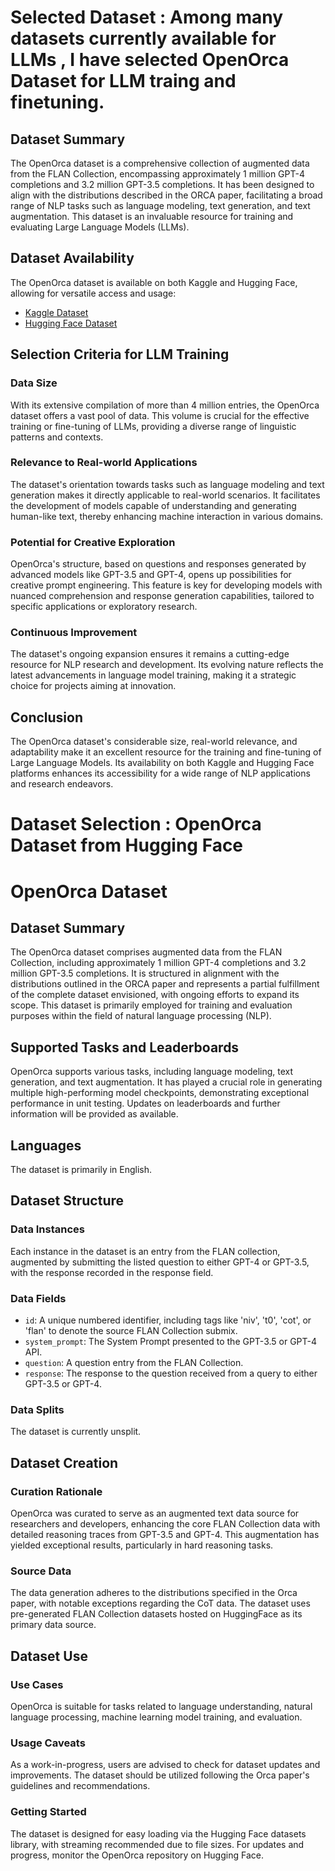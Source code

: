 # Selected Dataset : Among many datasets currently available for LLMs , I have selected OpenOrca Dataset for LLM traing and finetuning.

## Dataset Summary

The OpenOrca dataset is a comprehensive collection of augmented data from the FLAN Collection, encompassing approximately 1 million GPT-4 completions and 3.2 million GPT-3.5 completions. It has been designed to align with the distributions described in the ORCA paper, facilitating a broad range of NLP tasks such as language modeling, text generation, and text augmentation. This dataset is an invaluable resource for training and evaluating Large Language Models (LLMs).

## Dataset Availability

The OpenOrca dataset is available on both Kaggle and Hugging Face, allowing for versatile access and usage:

- [Kaggle Dataset](https://www.kaggle.com/datasets/thedevastator/open-orca-augmented-flan-dataset/data)
- [Hugging Face Dataset](https://huggingface.co/datasets/Open-Orca/OpenOrca)

## Selection Criteria for LLM Training

### Data Size

With its extensive compilation of more than 4 million entries, the OpenOrca dataset offers a vast pool of data. This volume is crucial for the effective training or fine-tuning of LLMs, providing a diverse range of linguistic patterns and contexts.

### Relevance to Real-world Applications

The dataset's orientation towards tasks such as language modeling and text generation makes it directly applicable to real-world scenarios. It facilitates the development of models capable of understanding and generating human-like text, thereby enhancing machine interaction in various domains.

### Potential for Creative Exploration

OpenOrca's structure, based on questions and responses generated by advanced models like GPT-3.5 and GPT-4, opens up possibilities for creative prompt engineering. This feature is key for developing models with nuanced comprehension and response generation capabilities, tailored to specific applications or exploratory research.

### Continuous Improvement

The dataset's ongoing expansion ensures it remains a cutting-edge resource for NLP research and development. Its evolving nature reflects the latest advancements in language model training, making it a strategic choice for projects aiming at innovation.

## Conclusion

The OpenOrca dataset's considerable size, real-world relevance, and adaptability make it an excellent resource for the training and fine-tuning of Large Language Models. Its availability on both Kaggle and Hugging Face platforms enhances its accessibility for a wide range of NLP applications and research endeavors.



# Dataset Selection : OpenOrca Dataset from Hugging Face 

# OpenOrca Dataset

## Dataset Summary

The OpenOrca dataset comprises augmented data from the FLAN Collection, including approximately 1 million GPT-4 completions and 3.2 million GPT-3.5 completions. It is structured in alignment with the distributions outlined in the ORCA paper and represents a partial fulfillment of the complete dataset envisioned, with ongoing efforts to expand its scope. This dataset is primarily employed for training and evaluation purposes within the field of natural language processing (NLP).

## Supported Tasks and Leaderboards

OpenOrca supports various tasks, including language modeling, text generation, and text augmentation. It has played a crucial role in generating multiple high-performing model checkpoints, demonstrating exceptional performance in unit testing. Updates on leaderboards and further information will be provided as available.

## Languages

The dataset is primarily in English.

## Dataset Structure

### Data Instances

Each instance in the dataset is an entry from the FLAN collection, augmented by submitting the listed question to either GPT-4 or GPT-3.5, with the response recorded in the response field.

### Data Fields

- `id`: A unique numbered identifier, including tags like 'niv', 't0', 'cot', or 'flan' to denote the source FLAN Collection submix.
- `system_prompt`: The System Prompt presented to the GPT-3.5 or GPT-4 API.
- `question`: A question entry from the FLAN Collection.
- `response`: The response to the question received from a query to either GPT-3.5 or GPT-4.

### Data Splits

The dataset is currently unsplit.

## Dataset Creation

### Curation Rationale

OpenOrca was curated to serve as an augmented text data source for researchers and developers, enhancing the core FLAN Collection data with detailed reasoning traces from GPT-3.5 and GPT-4. This augmentation has yielded exceptional results, particularly in hard reasoning tasks.

### Source Data

The data generation adheres to the distributions specified in the Orca paper, with notable exceptions regarding the CoT data. The dataset uses pre-generated FLAN Collection datasets hosted on HuggingFace as its primary data source.

## Dataset Use

### Use Cases

OpenOrca is suitable for tasks related to language understanding, natural language processing, machine learning model training, and evaluation.

### Usage Caveats

As a work-in-progress, users are advised to check for dataset updates and improvements. The dataset should be utilized following the Orca paper's guidelines and recommendations.

### Getting Started

The dataset is designed for easy loading via the Hugging Face datasets library, with streaming recommended due to file sizes. For updates and progress, monitor the OpenOrca repository on Hugging Face.

